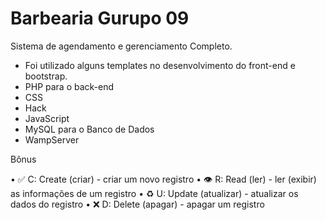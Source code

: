 # Barbearia Gurupo 09

Sistema de agendamento e gerenciamento Completo.

- Foi utilizado alguns templates no desenvolvimento do front-end e bootstrap. 
- PHP para o back-end
- CSS
- Hack
- JavaScript
- MySQL para o Banco de Dados
- WampServer

Bônus

•	✅ C: Create (criar) - criar um novo registro
•	👁 R: Read (ler) - ler (exibir) as informações de um registro
•	♻️ U: Update (atualizar) - atualizar os dados do registro
•	❌ D: Delete (apagar) - apagar um registro

